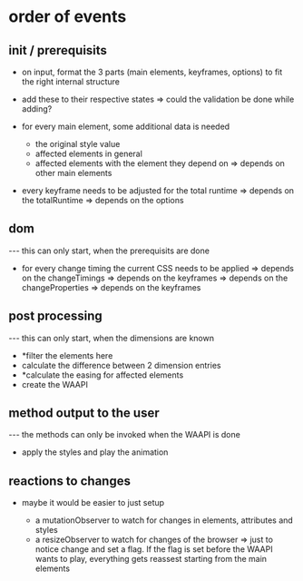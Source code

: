 # order of events

## init / prerequisits

- on input, format the 3 parts (main elements, keyframes, options) to fit the right internal structure
- add these to their respective states => could the validation be done while adding?

- for every main element, some additional data is needed

  - the original style value
  - affected elements in general
  - affected elements with the element they depend on
    => depends on other main elements

- every keyframe needs to be adjusted for the total runtime
  => depends on the totalRuntime => depends on the options

## dom

--- this can only start, when the prerequisits are done

- for every change timing the current CSS needs to be applied
  => depends on the changeTimings => depends on the keyframes
  => depends on the changeProperties => depends on the keyframes

## post processing

--- this can only start, when the dimensions are known

- \*filter the elements here
- calculate the difference between 2 dimension entries
- \*calculate the easing for affected elements
- create the WAAPI

## method output to the user

--- the methods can only be invoked when the WAAPI is done

- apply the styles and play the animation

## reactions to changes

- maybe it would be easier to just setup

  - a mutationObserver to watch for changes in elements, attributes and styles
  - a resizeObserver to watch for changes of the browser
    => just to notice change and set a flag. If the flag is set before the WAAPI wants to play, everything gets reassest starting from the main elements

